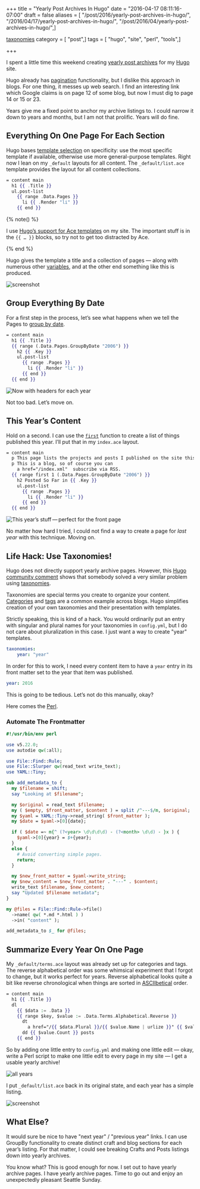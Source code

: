 +++
title = "Yearly Post Archives In Hugo"
date = "2016-04-17 08:11:16-07:00"
draft = false
aliases = [ "/post/2016/yearly-post-archives-in-hugo/", "/2016/04/17/yearly-post-archives-in-hugo/", "/post/2016/04/yearly-post-archives-in-hugo/",]

[taxonomies]
category = [ "post",]
tags = [ "hugo", "site", "perl", "tools",]

+++

I spent a little time this weekend creating [yearly post archives](/archive/) for my [Hugo](https://gohugo.io/) site.

Hugo already has [pagination](https://gohugo.io/extras/pagination/) functionality, but I dislike this approach in blogs.
For one thing, it messes up web search.
I find an interesting link which Google claims is on page 12 of some blog, but now I must dig to page 14 or 15 or 23.

Years give me a fixed point to anchor my archive listings to.
I could narrow it down to years and months, but I am not that prolific.
Years will do fine.

## Everything On One Page For Each Section

Hugo bases [template selection](https://gohugo.io/templates/list/) on specificity:
use the most specific template if available, otherwise use more general-purpose templates.
Right now I lean on my `_default` layouts for all content.
The `_default/list.ace` template provides the layout for all content collections.

``` handlebars
= content main
  h1 {{ .Title }}
  ul.post-list
    {{ range .Data.Pages }}
      li {{ .Render "li" }}
    {{ end }}
```

{% note() %}

I use [Hugo’s support for Ace templates](https://gohugo.io/templates/ace) on my site.
The important stuff is in the `{{ …​ }}` blocks, so try not to get too distracted by Ace.

{% end %}

Hugo gives the template a title and a collection of pages —
along with numerous other [variables](https://gohugo.io/templates/variables/),
and at the other end something like this is produced.

![screenshot](site-default-listing.png "Default listing applied to Craft section")

## Group Everything By Date

For a first step in the process, let’s see what happens when we tell the Pages to [group by date](https://gohugo.io/templates/list/#grouping-by-page-date).

``` handlebars
= content main
  h1 {{ .Title }}
  {{ range (.Data.Pages.GroupByDate "2006") }}
    h2 {{ .Key }}
    ul.post-list
      {{ range .Pages }}
        li {{ .Render "li" }}
      {{ end }}
  {{ end }}
```

![Now with headers for each year](site-single-page-year-headers.png)

Not too bad. Let’s move on.

## This Year’s Content

[`first`]: https://gohugo.io/templates/functions/#first

Hold on a second.
I can use the [`first`][] function to create a list of things published this year.
I’ll put that in my `index.ace` layout.

``` handlebars
= content main
  p This page lists the projects and posts I published on the site this year.
  p This is a blog, so of course you can
    a href="/index.xml"  subscribe via RSS.
  {{ range first 1 (.Data.Pages.GroupByDate "2006") }}
    h2 Posted So Far in {{ .Key }}
    ul.post-list
      {{ range .Pages }}
        li {{ .Render "li" }}
      {{ end }}
  {{ end }}
```

![This year’s stuff — perfect for the front page](site-this-years-posts.png)

No matter how hard I tried, I could not find a way to create a page for *last year* with this technique.
Moving on.

## Life Hack: Use Taxonomies!

[Hugo community comment]: https://discuss.gohugo.io/t/pagination-and-group-by-date/1441/3
[taxonomies]: http://gohugo.io/taxonomies/overview/

Hugo does not directly support yearly archive pages.
However, this [Hugo community comment][] shows that somebody solved a very similar problem using [taxonomies][].

Taxonomies are special terms you create to organize your content.
[Categories](/categories/) and [tags](/tags/) are a common example across blogs.
Hugo simplifies creation of your own taxonomies and their presentation with templates.

Strictly speaking, this is kind of a hack.
You would ordinarily put an entry with singular and plural names for your taxonomies in `config.yml`,
but I do not care about pluralization in this case.
I just want a way to create "year" templates.

``` yaml
taxonomies:
    year: "year"
```

In order for this to work, I need every content item to have a `year` entry in its front matter set to the year that item was published.

``` yaml
year: 2016
```

This is going to be tedious.
Let’s not do this manually, okay?

Here comes the [Perl](/tags/perl/).

### Automate The Frontmatter

``` perl
#!/usr/bin/env perl

use v5.22.0;
use autodie qw(:all);

use File::Find::Rule;
use File::Slurper qw(read_text write_text);
use YAML::Tiny;

sub add_metadata_to {
  my $filename = shift;
  say "Looking at $filename";

  my $original = read_text $filename;
  my ( $empty, $front_matter, $content ) = split /^---$/m, $original;
  my $yaml = YAML::Tiny->read_string( $front_matter );
  my $date = $yaml->[0]{date};

  if ( $date =~ m{^ (?<year> \d\d\d\d) - (?<month> \d\d) - }x ) {
    $yaml->[0]{year} = $+{year};
  }
  else {
    # Avoid converting simple pages.
    return;
  }

  my $new_front_matter = $yaml->write_string;
  my $new_content = $new_front_matter . "---" . $content;
  write_text $filename, $new_content;
  say "Updated $filename metadata";
}

my @files = File::Find::Rule->file()
  ->name( qw( *.md *.html ) )
  ->in( "content" );

add_metadata_to $_ for @files;
```

## Summarize Every Year On One Page

My `_default/terms.ace` layout was already set up for categories and
tags. The reverse alphabetical order was some whimsical experiment that
I forgot to change, but it works perfect for years. Reverse alphabetical
looks quite a bit like reverse chronological when things are sorted in
[ASCIIbetical](https://en.wiktionary.org/wiki/ASCIIbetical) order.

``` handlebars
= content main
  h1 {{ .Title }}
  dl
    {{ $data := .Data }}
    {{ range $key, $value := .Data.Terms.Alphabetical.Reverse }}
      dt
        a href="/{{ $data.Plural }}/{{ $value.Name | urlize }}" {{ $value.Name }}
      dd {{ $value.Count }} posts
    {{ end }}
```

So by adding one little entry to `config.yml` and making one little edit —
okay, write a Perl script to make one little edit to every page in my site —
I get a usable yearly archive!

![all years](site-list-all-years.png)

I put `_default/list.ace` back in its original state, and each year has a simple listing.

![screenshot](site-single-year.png "Just the stuff I pushed in 2015")

## What Else?

It would sure be nice to have "next year" / "previous year" links.
I can use GroupBy functionality to create distinct craft and blog sections for each year’s listing.
For that matter, I could see breaking Crafts and Posts listings down into yearly archives.

You know what?
This is good enough for now.
I set out to have yearly archive pages.
I have yearly archive pages.
Time to go out and enjoy an unexpectedly pleasant Seattle Sunday.
